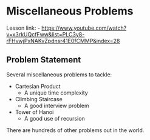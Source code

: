 # Miscellaneous Problems

Lesson link:
    - https://www.youtube.com/watch?v=x3rkUQcfFww&list=PLC3y8-rFHvwjPxNAKvZpdnsr41E0fCMMP&index=28

## Problem Statement

Several miscellaneous problems to tackle:
- Cartesian Product
    - A unique time complexity
- Climbing Staircase
    - A good interview problem
- Tower of Hanoi
    - A good use of recursion

There are hundreds of other problems out in the world.
